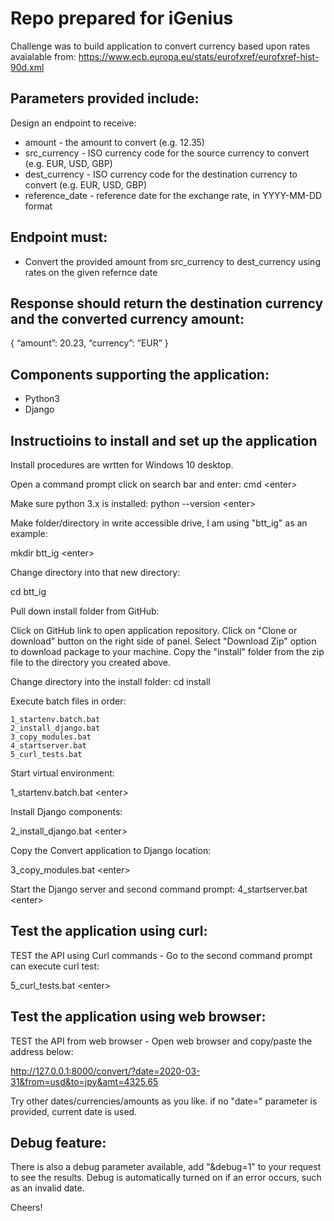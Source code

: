 # Repo prepared for iGenius

Challenge was to build application to convert currency based upon rates avaialable from:
   https://www.ecb.europa.eu/stats/eurofxref/eurofxref-hist-90d.xml 

## Parameters provided include:

Design an endpoint to receive:
   * amount - the amount to convert (e.g. 12.35) 
   * src_currency - ISO currency code for the source currency to convert (e.g. EUR, USD, GBP) 
   * dest_currency - ISO currency code for the destination currency to convert (e.g. EUR, USD, GBP)
   * reference_date - reference date for the exchange rate, in YYYY-MM-DD format

## Endpoint must:

* Convert the provided amount from src_currency to dest_currency using rates on the given refernce date

## Response should return the destination currency and the converted currency amount:

{     “amount”: 20.23,     “currency”: ”EUR” }

## Components supporting the application:
*   Python3
*   Django
   
## Instructioins to install and set up the application

Install procedures are wrtten for Windows 10 desktop.

Open a command prompt
click on search bar and enter:
cmd \<enter\>

Make sure python 3.x is installed:
python --version \<enter>

Make folder/directory in write accessible drive, I am using "btt_ig" as an example:

mkdir btt_ig  \<enter>

Change directory into that new directory:

cd btt_ig

Pull down install folder from GitHub:

Click on GitHub link to open application repository. 
Click on "Clone or download" button on the right side of panel.
Select "Download Zip" option to download package to your machine.
Copy the "install" folder from the zip file to the directory you created above.

Change directory into the install folder:
cd install

Execute batch files in order:

	1_startenv.batch.bat 
	2_install_django.bat
	3_copy_modules.bat 
	4_startserver.bat
	5_curl_tests.bat
	
Start virtual environment:

1_startenv.batch.bat \<enter>

Install Django components:

2_install_django.bat \<enter>

Copy the Convert application to Django location:

3_copy_modules.bat \<enter>

Start the Django server and second command prompt:
4_startserver.bat \<enter>

## Test the application using curl:
TEST the API using Curl commands -
Go to the second command prompt can execute curl test:

5_curl_tests.bat \<enter>

## Test the application using web browser:
TEST the API from web browser - 
Open web browser and copy/paste the address below:

http://127.0.0.1:8000/convert/?date=2020-03-31&from=usd&to=jpy&amt=4325.65

Try other dates/currencies/amounts as you like.
if no "date=" parameter is provided, current date is used.

## Debug feature: 
There is also a debug parameter available, add "&debug=1" to your request to see the results.  Debug is automatically turned on if an error occurs, such as an invalid date.

Cheers!
